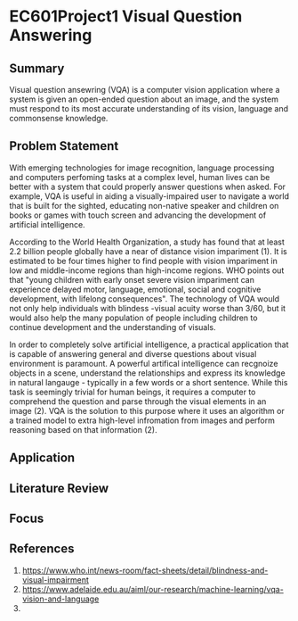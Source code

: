 # EC601Project1 Visual Question Answering
## Summary
Visual question ansewring (VQA) is a computer vision application where a system is given an open-ended question about an image, and the system must respond to its most accurate understanding of its vision, language and commonsense knowledge. 

## Problem Statement
With emerging technologies for image recognition, language processing and computers perfoming tasks at a complex level, human lives can be better with a system that could properly answer questions when asked. For example, VQA is useful in aiding a visually-impaired user to navigate a world that is built for the sighted, educating non-native speaker and children on books or games with touch screen and advancing the development of artificial intelligence. 

According to the World Health Organization, a study has found that at least 2.2 billion people globally have a near of distance vision impariment (1). It is estimated to be four times higher to find people with vision impariment in low and middle-income regions than high-income regions. WHO points out that "young children with early onset severe vision impariment can experience delayed motor, language, emotional, social and cognitive development, with lifelong consequences". The technology of VQA would not only help individuals with blindess -visual acuity worse than 3/60, but it would also help the many population of people including children to continue development and the understanding of visuals. 

In order to completely solve artificial intelligence, a practical application that is capable of answering general and diverse questions about visual environment is paramount. A powerful artifical intelligence can recgnoize objects in a scene, understand the relationships and express its knowledge in natural langauge - typically in a few words or a short sentence. While this task is seemingly trivial for human beings, it requires a computer to comprehend the question and parse through the visual elements in an image (2). VQA is the solution to this purpose where it uses an algorithm or a trained model to extra high-level infromation from images and perform reasoning based on that information (2). 

## Application


## Literature Review

## Focus

## References
1) https://www.who.int/news-room/fact-sheets/detail/blindness-and-visual-impairment
2) https://www.adelaide.edu.au/aiml/our-research/machine-learning/vqa-vision-and-language
3) 
